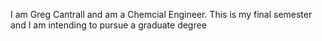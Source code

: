 I am Greg Cantrall and am a Chemcial Engineer. This is my final semester and I am intending to pursue a graduate degree
